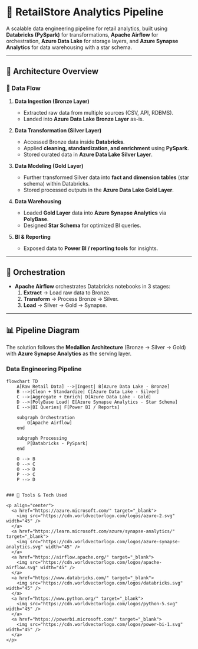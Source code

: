 # 🏬 RetailStore Analytics Pipeline

A scalable data engineering pipeline for retail analytics, built using **Databricks (PySpark)** for transformations, **Apache Airflow** for orchestration, **Azure Data Lake** for storage layers, and **Azure Synapse Analytics** for data warehousing with a star schema.  

---

## 🚀 Architecture Overview  

### 🔹 Data Flow
1. **Data Ingestion (Bronze Layer)**  
   - Extracted raw data from multiple sources (CSV, API, RDBMS).  
   - Landed into **Azure Data Lake Bronze Layer** as-is.  

2. **Data Transformation (Silver Layer)**  
   - Accessed Bronze data inside **Databricks**.  
   - Applied **cleaning, standardization, and enrichment** using **PySpark**.  
   - Stored curated data in **Azure Data Lake Silver Layer**.  

3. **Data Modeling (Gold Layer)**  
   - Further transformed Silver data into **fact and dimension tables** (star schema) within Databricks.  
   - Stored processed outputs in the **Azure Data Lake Gold Layer**.  

4. **Data Warehousing**  
   - Loaded **Gold Layer** data into **Azure Synapse Analytics** via **PolyBase**.  
   - Designed **Star Schema** for optimized BI queries.  

5. **BI & Reporting**  
   - Exposed data to **Power BI / reporting tools** for insights.  

---

## 🔄 Orchestration  
- **Apache Airflow** orchestrates Databricks notebooks in 3 stages:  
  1. **Extract** → Load raw data to Bronze.  
  2. **Transform** → Process Bronze → Silver.  
  3. **Load** → Silver → Gold → Synapse.  

---

## 📊 Pipeline Diagram  

The solution follows the **Medallion Architecture** (Bronze → Silver → Gold) with **Azure Synapse Analytics** as the serving layer.

### Data Engineering Pipeline

```mermaid
flowchart TD
    A[Raw Retail Data] -->|Ingest| B[Azure Data Lake - Bronze]
    B -->|Clean + Standardize| C[Azure Data Lake - Silver]
    C -->|Aggregate + Enrich| D[Azure Data Lake - Gold]
    D -->|PolyBase Load| E[Azure Synapse Analytics - Star Schema]
    E -->|BI Queries| F[Power BI / Reports]

    subgraph Orchestration
        O[Apache Airflow]
    end
    
    subgraph Processing
        P[Databricks - PySpark]
    end

    O --> B
    O --> C
    O --> D
    P --> C
    P --> D


### 🔧 Tools & Tech Used  

<p align="center">
  <a href="https://azure.microsoft.com/" target="_blank">
    <img src="https://cdn.worldvectorlogo.com/logos/azure-2.svg" width="45" />
  </a>
  <a href="https://learn.microsoft.com/azure/synapse-analytics/" target="_blank">
    <img src="https://cdn.worldvectorlogo.com/logos/azure-synapse-analytics.svg" width="45" />
  </a>
  <a href="https://airflow.apache.org/" target="_blank">
    <img src="https://cdn.worldvectorlogo.com/logos/apache-airflow.svg" width="45" />
  </a>
  <a href="https://www.databricks.com/" target="_blank">
    <img src="https://cdn.worldvectorlogo.com/logos/databricks.svg" width="45" />
  </a>
  <a href="https://www.python.org/" target="_blank">
    <img src="https://cdn.worldvectorlogo.com/logos/python-5.svg" width="45" />
  </a>
  <a href="https://powerbi.microsoft.com/" target="_blank">
    <img src="https://cdn.worldvectorlogo.com/logos/power-bi-1.svg" width="45" />
  </a>
</p>

